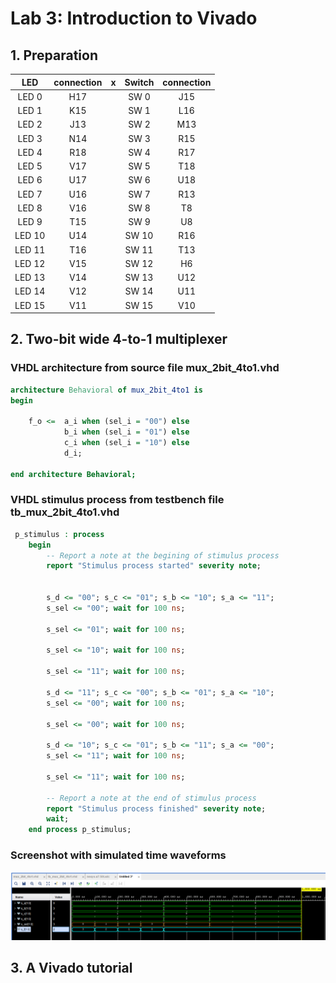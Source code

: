 # Lab 3: Introduction to Vivado

## 1. Preparation

| **LED** | **connection** | **x** | **Switch** | **connection** |
| :---: | :---: | :---: | :---: | :---: |
| LED 0 | H17 |  | SW 0 | J15 |
| LED 1 | K15 |  | SW 1 | L16 |
| LED 2 | J13 |  | SW 2 | M13 |
| LED 3 | N14 |  | SW 3 | R15 |
| LED 4 | R18 |  | SW 4 | R17 |
| LED 5 | V17 |  | SW 5 | T18 |
| LED 6 | U17 |  | SW 6 | U18 |
| LED 7 | U16 |  | SW 7 | R13 |
| LED 8 | V16 |  | SW 8 | T8 |
| LED 9 | T15 |  | SW 9 | U8 |
| LED 10 | U14 |  | SW 10 | R16 |
| LED 11 | T16 |  | SW 11 | T13 |
| LED 12 | V15 |  | SW 12 | H6 |
| LED 13 | V14 |  | SW 13 | U12 |
| LED 14 | V12 |  | SW 14 | U11 |
| LED 15 | V11 |  | SW 15 | V10 |

## 2. Two-bit wide 4-to-1 multiplexer

### VHDL architecture from source file mux_2bit_4to1.vhd

```VHDL
architecture Behavioral of mux_2bit_4to1 is
begin

    f_o <=  a_i when (sel_i = "00") else
            b_i when (sel_i = "01") else
            c_i when (sel_i = "10") else
            d_i;

end architecture Behavioral;
```

### VHDL stimulus process from testbench file tb_mux_2bit_4to1.vhd

```VHDL
 p_stimulus : process
    begin
        -- Report a note at the begining of stimulus process
        report "Stimulus process started" severity note;


        s_d <= "00"; s_c <= "01"; s_b <= "10"; s_a <= "11";
        s_sel <= "00"; wait for 100 ns;
        
        s_sel <= "01"; wait for 100 ns;
        
        s_sel <= "10"; wait for 100 ns;

        s_sel <= "11"; wait for 100 ns;
     
        s_d <= "11"; s_c <= "00"; s_b <= "01"; s_a <= "10";
        s_sel <= "00"; wait for 100 ns;
        
        s_sel <= "00"; wait for 100 ns;
        
        s_d <= "10"; s_c <= "01"; s_b <= "11"; s_a <= "00";
        s_sel <= "11"; wait for 100 ns;

        s_sel <= "11"; wait for 100 ns;

        -- Report a note at the end of stimulus process
        report "Stimulus process finished" severity note;
        wait;
    end process p_stimulus;
```

### Screenshot with simulated time waveforms

![waveforms](Images/waveforms.PNG)

## 3. A Vivado tutorial